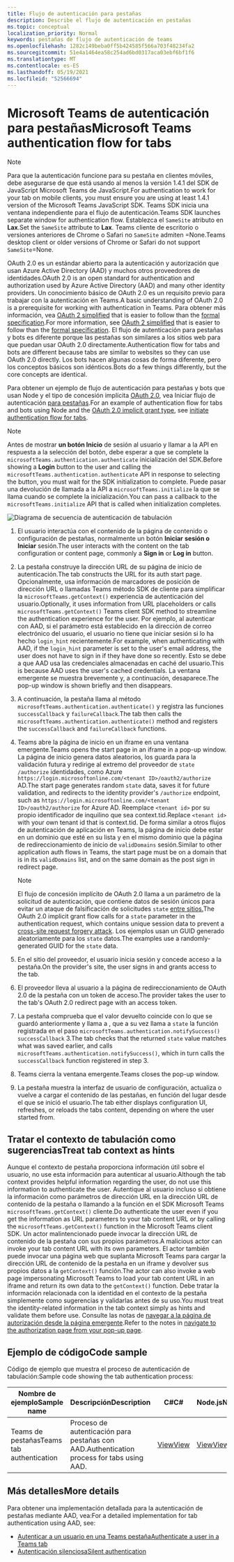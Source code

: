 ```yaml
---
title: Flujo de autenticación para pestañas
description: Describe el flujo de autenticación en pestañas
ms.topic: conceptual
localization_priority: Normal
keywords: pestañas de flujo de autenticación de teams
ms.openlocfilehash: 1282c149beba0ff5b424585f566a703f48234fa2
ms.sourcegitcommit: 51e4a1464ea58c254ad6bd0317aca03ebf6bf1f6
ms.translationtype: MT
ms.contentlocale: es-ES
ms.lasthandoff: 05/19/2021
ms.locfileid: "52566694"
---
```

# <a name="microsoft-teams-authentication-flow-for-tabs"></a><span data-ttu-id="b379f-104">Microsoft Teams de autenticación para pestañas</span><span class="sxs-lookup"><span data-stu-id="b379f-104">Microsoft Teams authentication flow for tabs</span></span>

> [!NOTE]
> <span data-ttu-id="b379f-105">Para que la autenticación funcione para su pestaña en clientes móviles, debe asegurarse de que está usando al menos la versión 1.4.1 del SDK de JavaScript Microsoft Teams de JavaScript.</span><span class="sxs-lookup"><span data-stu-id="b379f-105">For authentication to work for your tab on mobile clients, you must ensure you are using at least 1.4.1 version of the Microsoft Teams JavaScript SDK.</span></span>
> <span data-ttu-id="b379f-106">Teams SDK inicia una ventana independiente para el flujo de autenticación.</span><span class="sxs-lookup"><span data-stu-id="b379f-106">Teams SDK launches separate window for authentication flow.</span></span> <span data-ttu-id="b379f-107">Establezca el `SameSite` atributo en **Lax**.</span><span class="sxs-lookup"><span data-stu-id="b379f-107">Set the `SameSite` attribute to **Lax**.</span></span> <span data-ttu-id="b379f-108">Teams cliente de escritorio o versiones anteriores de Chrome o Safari no `SameSite` admiten =None.</span><span class="sxs-lookup"><span data-stu-id="b379f-108">Teams desktop client or older versions of Chrome or Safari do not support `SameSite`=None.</span></span>

<span data-ttu-id="b379f-109">OAuth 2.0 es un estándar abierto para la autenticación y autorización que usan Azure Active Directory (AAD) y muchos otros proveedores de identidades.</span><span class="sxs-lookup"><span data-stu-id="b379f-109">OAuth 2.0 is an open standard for authentication and authorization used by Azure Active Directory (AAD) and many other identity providers.</span></span> <span data-ttu-id="b379f-110">Un conocimiento básico de OAuth 2.0 es un requisito previo para trabajar con la autenticación en Teams.</span><span class="sxs-lookup"><span data-stu-id="b379f-110">A basic understanding of OAuth 2.0 is a prerequisite for working with authentication in Teams.</span></span> <span data-ttu-id="b379f-111">Para obtener más información, vea [OAuth 2 simplified](https://aaronparecki.com/oauth-2-simplified/) that is easier to follow than the [formal specification](https://oauth.net/2/).</span><span class="sxs-lookup"><span data-stu-id="b379f-111">For more information, see [OAuth 2 simplified](https://aaronparecki.com/oauth-2-simplified/) that is easier to follow than the [formal specification](https://oauth.net/2/).</span></span> <span data-ttu-id="b379f-112">El flujo de autenticación para pestañas y bots es diferente porque las pestañas son similares a los sitios web para que puedan usar OAuth 2.0 directamente.</span><span class="sxs-lookup"><span data-stu-id="b379f-112">Authentication flow for tabs and bots are different because tabs are similar to websites so they can use OAuth 2.0 directly.</span></span> <span data-ttu-id="b379f-113">Los bots hacen algunas cosas de forma diferente, pero los conceptos básicos son idénticos.</span><span class="sxs-lookup"><span data-stu-id="b379f-113">Bots do a few things differently, but the core concepts are identical.</span></span>

<span data-ttu-id="b379f-114">Para obtener un ejemplo de flujo de autenticación para pestañas y bots que usan Node y el tipo de concesión implícita [OAuth 2.0](https://oauth.net/2/grant-types/implicit/), vea Iniciar flujo de autenticación [para pestañas](~/tabs/how-to/authentication/auth-tab-aad.md#initiate-authentication-flow).</span><span class="sxs-lookup"><span data-stu-id="b379f-114">For an example of authentication flow for tabs and bots using Node and the [OAuth 2.0 implicit grant type](https://oauth.net/2/grant-types/implicit/), see [initiate authentication flow for tabs](~/tabs/how-to/authentication/auth-tab-aad.md#initiate-authentication-flow).</span></span>

> [!NOTE]
> <span data-ttu-id="b379f-115">Antes de mostrar **un botón Inicio** de sesión al usuario y llamar a la API en respuesta a la selección del botón, debe esperar a que se complete la `microsoftTeams.authentication.authenticate` inicialización del SDK.</span><span class="sxs-lookup"><span data-stu-id="b379f-115">Before showing a **Login** button to the user and calling the `microsoftTeams.authentication.authenticate` API in response to selecting the button, you must wait for the SDK initialization to complete.</span></span> <span data-ttu-id="b379f-116">Puede pasar una devolución de llamada a la API a `microsoftTeams.initialize` la que se llama cuando se complete la inicialización.</span><span class="sxs-lookup"><span data-stu-id="b379f-116">You can pass a callback to the `microsoftTeams.initialize` API that is called when initialization completes.</span></span>

![Diagrama de secuencia de autenticación de tabulación](~/assets/images/authentication/tab_auth_sequence_diagram.png)

1. <span data-ttu-id="b379f-118">El usuario interactúa con el contenido de la página de contenido o configuración de pestañas, normalmente un botón **Iniciar** **sesión o Iniciar** sesión.</span><span class="sxs-lookup"><span data-stu-id="b379f-118">The user interacts with the content on the tab configuration or content page, commonly a **Sign in** or **Log in** button.</span></span>
2. <span data-ttu-id="b379f-119">La pestaña construye la dirección URL de su página de inicio de autenticación.</span><span class="sxs-lookup"><span data-stu-id="b379f-119">The tab constructs the URL for its auth start page.</span></span> <span data-ttu-id="b379f-120">Opcionalmente, usa información de marcadores de posición de dirección URL o llamadas Teams método SDK de cliente para simplificar la `microsoftTeams.getContext()` experiencia de autenticación del usuario.</span><span class="sxs-lookup"><span data-stu-id="b379f-120">Optionally, it uses information from URL placeholders or calls `microsoftTeams.getContext()` Teams client SDK method to streamline the authentication experience for the user.</span></span> <span data-ttu-id="b379f-121">Por ejemplo, al autenticar con AAD, si el parámetro está establecido en la dirección de correo electrónico del usuario, el usuario no tiene que iniciar sesión si lo ha hecho `login_hint` recientemente.</span><span class="sxs-lookup"><span data-stu-id="b379f-121">For example, when authenticating with AAD, if the `login_hint` parameter is set to the user's email address, the user does not have to sign in if they have done so recently.</span></span> <span data-ttu-id="b379f-122">Esto se debe a que AAD usa las credenciales almacenadas en caché del usuario.</span><span class="sxs-lookup"><span data-stu-id="b379f-122">This is because AAD uses the user's cached credentials.</span></span> <span data-ttu-id="b379f-123">La ventana emergente se muestra brevemente y, a continuación, desaparece.</span><span class="sxs-lookup"><span data-stu-id="b379f-123">The pop-up window is shown briefly and then disappears.</span></span>
3. <span data-ttu-id="b379f-124">A continuación, la pestaña llama al método `microsoftTeams.authentication.authenticate()` y registra las funciones `successCallback` y `failureCallback`.</span><span class="sxs-lookup"><span data-stu-id="b379f-124">The tab then calls the `microsoftTeams.authentication.authenticate()` method and registers the `successCallback` and `failureCallback` functions.</span></span>
4. <span data-ttu-id="b379f-125">Teams abre la página de inicio en un iframe en una ventana emergente.</span><span class="sxs-lookup"><span data-stu-id="b379f-125">Teams opens the start page in an iframe in a pop-up window.</span></span> <span data-ttu-id="b379f-126">La página de inicio genera datos aleatorios, los guarda para la validación futura y redirige al extremo del proveedor de `state` `/authorize` identidades, como Azure `https://login.microsoftonline.com/<tenant ID>/oauth2/authorize` AD.</span><span class="sxs-lookup"><span data-stu-id="b379f-126">The start page generates random `state` data, saves it for future validation, and redirects to the identity provider's `/authorize` endpoint, such as `https://login.microsoftonline.com/<tenant ID>/oauth2/authorize` for Azure AD.</span></span> <span data-ttu-id="b379f-127">Reemplace `<tenant id>` por su propio identificador de inquilino que sea context.tid.</span><span class="sxs-lookup"><span data-stu-id="b379f-127">Replace `<tenant id>` with your own tenant id that is context.tid.</span></span>
<span data-ttu-id="b379f-128">De forma similar a otros flujos de autenticación de aplicación en Teams, la página de inicio debe estar en un dominio que esté en su lista y en el mismo dominio que la página de redireccionamiento de inicio de `validDomains` sesión.</span><span class="sxs-lookup"><span data-stu-id="b379f-128">Similar to other application auth flows in Teams, the start page must be on a domain that is in its `validDomains` list, and on the same domain as the post sign in redirect page.</span></span>

    > [!NOTE]
    > <span data-ttu-id="b379f-129">El flujo de concesión implícito de OAuth 2.0 llama a un parámetro de la solicitud de autenticación, que contiene datos de sesión únicos para evitar un ataque de falsificación de solicitudes `state` [entre sitios.](https://en.wikipedia.org/wiki/Cross-site_request_forgery)</span><span class="sxs-lookup"><span data-stu-id="b379f-129">The OAuth 2.0 implicit grant flow calls for a `state` parameter in the authentication request, which contains unique session data to prevent a [cross-site request forgery attack](https://en.wikipedia.org/wiki/Cross-site_request_forgery).</span></span> <span data-ttu-id="b379f-130">Los ejemplos usan un GUID generado aleatoriamente para los `state` datos.</span><span class="sxs-lookup"><span data-stu-id="b379f-130">The examples use a randomly-generated GUID for the `state` data.</span></span>

5. <span data-ttu-id="b379f-131">En el sitio del proveedor, el usuario inicia sesión y concede acceso a la pestaña.</span><span class="sxs-lookup"><span data-stu-id="b379f-131">On the provider's site, the user signs in and grants access to the tab.</span></span>
6. <span data-ttu-id="b379f-132">El proveedor lleva al usuario a la página de redireccionamiento de OAuth 2.0 de la pestaña con un token de acceso.</span><span class="sxs-lookup"><span data-stu-id="b379f-132">The provider takes the user to the tab's OAuth 2.0 redirect page with an access token.</span></span>
7. <span data-ttu-id="b379f-133">La pestaña comprueba que el valor devuelto coincide con lo que se guardó anteriormente y llama a , que a su vez llama a `state` la función registrada en el paso `microsoftTeams.authentication.notifySuccess()` `successCallback` 3.</span><span class="sxs-lookup"><span data-stu-id="b379f-133">The tab checks that the returned `state` value matches what was saved earlier, and calls `microsoftTeams.authentication.notifySuccess()`, which in turn calls the `successCallback` function registered in step 3.</span></span>
8. <span data-ttu-id="b379f-134">Teams cierra la ventana emergente.</span><span class="sxs-lookup"><span data-stu-id="b379f-134">Teams closes the pop-up window.</span></span>
9. <span data-ttu-id="b379f-135">La pestaña muestra la interfaz de usuario de configuración, actualiza o vuelve a cargar el contenido de las pestañas, en función del lugar desde el que se inició el usuario.</span><span class="sxs-lookup"><span data-stu-id="b379f-135">The tab either displays configuration UI, refreshes, or reloads the tabs content, depending on where the user started from.</span></span>

## <a name="treat-tab-context-as-hints"></a><span data-ttu-id="b379f-136">Tratar el contexto de tabulación como sugerencias</span><span class="sxs-lookup"><span data-stu-id="b379f-136">Treat tab context as hints</span></span>

<span data-ttu-id="b379f-137">Aunque el contexto de pestaña proporciona información útil sobre el usuario, no use esta información para autenticar al usuario.</span><span class="sxs-lookup"><span data-stu-id="b379f-137">Although the tab context provides helpful information regarding the user, do not use this information to authenticate the user.</span></span> <span data-ttu-id="b379f-138">Autentique al usuario incluso si obtiene la información como parámetros de dirección URL en la dirección URL de contenido de la pestaña o llamando a la función en el SDK Microsoft Teams `microsoftTeams.getContext()` cliente.</span><span class="sxs-lookup"><span data-stu-id="b379f-138">Do authenticate the user even if you get the information as URL parameters to your tab content URL or by calling the `microsoftTeams.getContext()` function in the Microsoft Teams client SDK.</span></span> <span data-ttu-id="b379f-139">Un actor malintencionado puede invocar la dirección URL de contenido de la pestaña con sus propios parámetros.</span><span class="sxs-lookup"><span data-stu-id="b379f-139">A malicious actor can invoke your tab content URL with its own parameters.</span></span> <span data-ttu-id="b379f-140">El actor también puede invocar una página web que suplanta Microsoft Teams para cargar la dirección URL de contenido de la pestaña en un iframe y devolver sus propios datos a la `getContext()` función.</span><span class="sxs-lookup"><span data-stu-id="b379f-140">The actor can also invoke a web page impersonating Microsoft Teams to load your tab content URL in an iframe and return its own data to the `getContext()` function.</span></span> <span data-ttu-id="b379f-141">Debe tratar la información relacionada con la identidad en el contexto de la pestaña simplemente como sugerencias y validarlas antes de su uso.</span><span class="sxs-lookup"><span data-stu-id="b379f-141">You must treat the identity-related information in the tab context simply as hints and validate them before use.</span></span> <span data-ttu-id="b379f-142">Consulte las notas de [navegar a la página de autorización desde la página emergente](~/tabs/how-to/authentication/auth-tab-aad.md#navigate-to-the-authorization-page-from-your-popup-page).</span><span class="sxs-lookup"><span data-stu-id="b379f-142">Refer to the notes in [navigate to the authorization page from your pop-up page](~/tabs/how-to/authentication/auth-tab-aad.md#navigate-to-the-authorization-page-from-your-popup-page).</span></span>

## <a name="code-sample"></a><span data-ttu-id="b379f-143">Ejemplo de código</span><span class="sxs-lookup"><span data-stu-id="b379f-143">Code sample</span></span>

<span data-ttu-id="b379f-144">Código de ejemplo que muestra el proceso de autenticación de tabulación:</span><span class="sxs-lookup"><span data-stu-id="b379f-144">Sample code showing the tab authentication process:</span></span>

| <span data-ttu-id="b379f-145">**Nombre de ejemplo**</span><span class="sxs-lookup"><span data-stu-id="b379f-145">**Sample name**</span></span> | <span data-ttu-id="b379f-146">**Descripción**</span><span class="sxs-lookup"><span data-stu-id="b379f-146">**Description**</span></span> | <span data-ttu-id="b379f-147">**C#**</span><span class="sxs-lookup"><span data-stu-id="b379f-147">**C#**</span></span> | <span data-ttu-id="b379f-148">**Node.js**</span><span class="sxs-lookup"><span data-stu-id="b379f-148">**Node.js**</span></span> |
|-----------------|-----------------|-------------|------------|
| <span data-ttu-id="b379f-149">Teams de pestañas</span><span class="sxs-lookup"><span data-stu-id="b379f-149">Teams tab authentication</span></span> | <span data-ttu-id="b379f-150">Proceso de autenticación para pestañas con AAD.</span><span class="sxs-lookup"><span data-stu-id="b379f-150">Authentication process for tabs using AAD.</span></span> | [<span data-ttu-id="b379f-151">View</span><span class="sxs-lookup"><span data-stu-id="b379f-151">View</span></span>](https://github.com/OfficeDev/Microsoft-Teams-Samples/tree/main/samples/app-complete-sample/csharp) | [<span data-ttu-id="b379f-152">View</span><span class="sxs-lookup"><span data-stu-id="b379f-152">View</span></span>](https://github.com/OfficeDev/Microsoft-Teams-Samples/tree/main/samples/app-complete-sample/nodejs) |

## <a name="more-details"></a><span data-ttu-id="b379f-153">Más detalles</span><span class="sxs-lookup"><span data-stu-id="b379f-153">More details</span></span>

<span data-ttu-id="b379f-154">Para obtener una implementación detallada para la autenticación de pestañas mediante AAD, vea:</span><span class="sxs-lookup"><span data-stu-id="b379f-154">For a detailed implementation for tab authentication using AAD, see:</span></span>

* [<span data-ttu-id="b379f-155">Autenticar a un usuario en una Teams pestaña</span><span class="sxs-lookup"><span data-stu-id="b379f-155">Authenticate a user in a Teams tab</span></span>](~/tabs/how-to/authentication/auth-tab-AAD.md)
* [<span data-ttu-id="b379f-156">Autenticación silenciosa</span><span class="sxs-lookup"><span data-stu-id="b379f-156">Silent authentication</span></span>](~/tabs/how-to/authentication/auth-silent-AAD.md)
